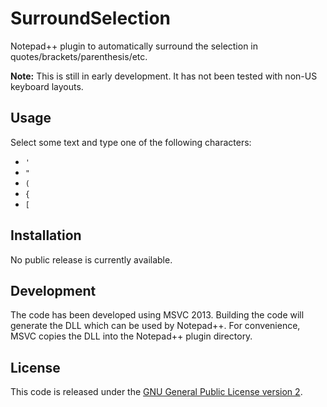 # SurroundSelection
Notepad++ plugin to automatically surround the selection in quotes/brackets/parenthesis/etc.

**Note:** This is still in early development. It has not been tested with non-US keyboard layouts.

## Usage
Select some text and type one of the following characters:
- `'`
- `"`
- `(`
- `{`
- `[`

## Installation
No public release is currently available.

## Development
The code has been developed using MSVC 2013. Building the code will generate the DLL which can be used by Notepad++. For convenience, MSVC copies the DLL into the Notepad++ plugin directory.

## License
This code is released under the [GNU General Public License version 2](http://www.gnu.org/licenses/gpl-2.0.txt).
